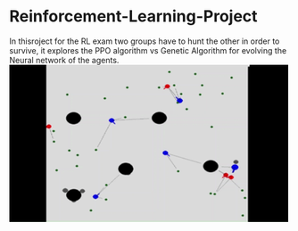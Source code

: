 # Reinforcement-Learning-Project
In thisroject for the RL exam two groups have to hunt the other in order to survive, it explores the PPO algorithm vs Genetic Algorithm for evolving the Neural network of the agents.
<img src="https://github.com/AntonLissa/Reinforcement-Learning-Project/raw/main/result_after_training.gif" alt="Demo" width="500"/>
